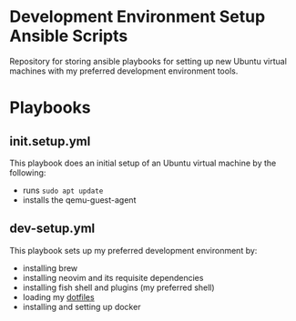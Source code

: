 # Development Environment Setup Ansible Scripts

Repository for storing ansible playbooks for setting up new Ubuntu virtual machines with my preferred development environment tools.

# Playbooks

## init.setup.yml

This playbook does an initial setup of an Ubuntu virtual machine by the following:

- runs `sudo apt update`
- installs the qemu-guest-agent

## dev-setup.yml

This playbook sets up my preferred development environment by:

- installing brew
- installing neovim and its requisite dependencies
- installing fish shell and plugins (my preferred shell)
- loading my [dotfiles](https://github.com/campbell-rehu/dotfiles)
- installing and setting up docker
